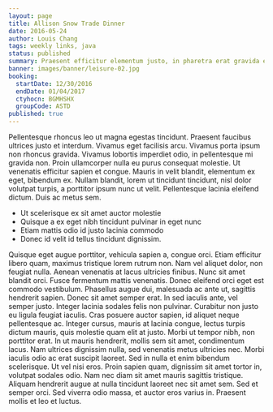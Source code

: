 ```yaml
---
layout: page
title: Allison Snow Trade Dinner
date: 2016-05-24
author: Louis Chang
tags: weekly links, java
status: published
summary: Praesent efficitur elementum justo, in pharetra erat gravida eget. Sed.
banner: images/banner/leisure-02.jpg
booking:
  startDate: 12/30/2016
  endDate: 01/04/2017
  ctyhocn: BGMHSHX
  groupCode: ASTD
published: true
---
```

Pellentesque rhoncus leo ut magna egestas tincidunt. Praesent faucibus ultrices justo et interdum. Vivamus eget facilisis arcu. Vivamus porta ipsum non rhoncus gravida. Vivamus lobortis imperdiet odio, in pellentesque mi gravida non. Proin ullamcorper nulla eu purus consequat molestie. Ut venenatis efficitur sapien et congue. Mauris in velit blandit, elementum ex eget, bibendum ex. Nullam blandit, lorem ut tincidunt tincidunt, nisl dolor volutpat turpis, a porttitor ipsum nunc ut velit. Pellentesque lacinia eleifend dictum. Duis ac metus sem.

* Ut scelerisque ex sit amet auctor molestie
* Quisque a ex eget nibh tincidunt pulvinar in eget nunc
* Etiam mattis odio id justo lacinia commodo
* Donec id velit id tellus tincidunt dignissim.

Quisque eget augue porttitor, vehicula sapien a, congue orci. Etiam efficitur libero quam, maximus tristique lorem rutrum non. Nam vel aliquet dolor, non feugiat nulla. Aenean venenatis at lacus ultricies finibus. Nunc sit amet blandit orci. Fusce fermentum mattis venenatis. Donec eleifend orci eget est commodo vestibulum. Phasellus augue dui, malesuada ac ante ut, sagittis hendrerit sapien. Donec sit amet semper erat. In sed iaculis ante, vel semper justo. Integer lacinia sodales felis non pulvinar. Curabitur non justo eu ligula feugiat iaculis. Cras posuere auctor sapien, id aliquet neque pellentesque ac. Integer cursus, mauris at lacinia congue, lectus turpis dictum mauris, quis molestie quam elit at justo.
Morbi ut tempor nibh, non porttitor erat. In ut mauris hendrerit, mollis sem sit amet, condimentum lacus. Nam ultrices dignissim nulla, sed venenatis metus ultricies nec. Morbi iaculis odio ac erat suscipit laoreet. Sed in nulla et enim bibendum scelerisque. Ut vel nisi eros. Proin sapien quam, dignissim sit amet tortor in, volutpat sodales odio. Nam nec diam sit amet mauris sagittis tristique. Aliquam hendrerit augue at nulla tincidunt laoreet nec sit amet sem. Sed et semper orci. Sed viverra odio massa, et auctor eros varius in. Praesent mollis et leo et luctus.
